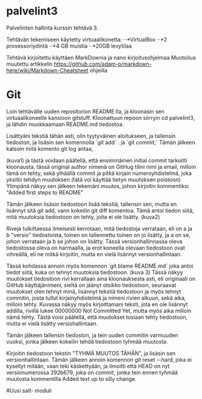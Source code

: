 # palvelint3
Palvelinten hallinta kurssin tehtävä 3.

Tehtävän tekemiseen käytetty virtuaalikonetta:
⋅⋅*VirtualBox
⋅⋅*2 prosessoriydintä
⋅⋅*4 GB muistia
⋅⋅*20GB levytilaa

Tehtävä kirjoitettu käyttäen MarkDownia ja nano kirjoitusohjelmaa
Muotoilua muutettu artikkelin https://github.com/adam-p/markdown-here/wiki/Markdown-Cheatsheet ohjeilla

# Git

Loin tehtävälle uuden repositorion README:lla, ja kloonasin sen virtuaalikoneelle kansioon gitstuff.
Kloonattuun repoon siirryin cd palvelint3, ja lähdin muokkaamaan README.md tiedostoa.

Lisättyäni tekstiä tähän asti, olin tyytyväinen aloitukseen, ja tallensin tiedoston, ja lisäsin sen komennolla ´git add´ . ja ´git commit;´
Tämän jälkeen katsoin mitä komento git log antaa, 


(kuva1) ja tästä voidaan päätellä, että ensimmäinen initial commit tarkoitti kloonausta, tässä original author nimenä on GitHug tilini nimi ja email, milloin tämä on tehty, sekä ylhäällä commit ja pitkä kirjain numeroyhdistelmä, joka yksilöi tehdyn muutoksen (tätä voi käyttää tietyn muutoksen poistoon)
Ylimpänä näkyy sen jälkeen tekemäni muutos, johon kirjoitin kommentiksi "Added first steps to README"

Tämän jälkeen lisäsin tiedostoon lisää tekstiä, tallensin sen, mutta en lisännyt sitä git add, vann kokeilin git diff komentoa.
Tämä antoi tiedon siitä, mitä muutoksia tiedostoon on tehty, joita ei ole lisätty. (kuva2)

Rivejä tulkittaessa ilmeisesti kerrotaan, mitä tiedostoja verrataan, eli on a ja b "versio" tiedostoista, toinen on tallennettu toinen on jo lisätty, ja a on se, johon verrataan ja b se johon on lisätty.
Tässä versionhallinnassa oleva tiedostossa oleva on harmaalla, ja erot koneella olevaan tiedostoon ovat vihreällä, eli ne mitkä kirjoitin, mutta en vielä lisännyt versionhallintaan.

Tässä kohdassa annoin myös komennon ´git blame README.md´ joka antoi tiedot siitä, kuka on tehnyt muutoksia tiedostoon. (kuva 3)
Tässä näkyy muutokset tiedostoon rivi kerrallaan aina kloonauksesta asti, eli originaali on GitHub käyttäjänimeni, sieltä on jäänyt otsikko tiedostoon, seuraavat muutokset olen tehnyt minä, lisännyt tekstiä tiedostoon ja myös tehnyt commitin, josta tullut kirjainyhdistelmä ja nimeni rivien alkuun, sekä aika, milloin tehty.
Kuvassa näkyy myös kirjoittamani teksti, jota en ole lisännyt addilla, rivillä lukee 00000000 Not Committed Yet, mutta myös aika milloin nämä tehty. Tästä voisi päätellä, että muutokset tosiaan tehty tiedostoon, mutta ei vielä lisätty versiohallintaan.

Tämän jälkeen tallensin tiedoston, ja tein uuden commitin varmuuden vuoksi, jonka jälkeen kokeilin tehdä tiedostoon tyhmää muutosta.

Kirjoitin tiedostoon tekstin "TYHMÄ MUUTOS TÄHÄN", ja lisäsin sen versionhallintaan. Tämän jälkeen annoin komennon git reset --hard, joka ei kysellyt mitään, vaan teki käskettyään, ja ilmoitti että HEAD on nyt versionumerossa 292b679, joka on commit, jonka tein ennen tyhmää muutosta kommentilla Added text up to silly change.

#Uusi salt- moduli


